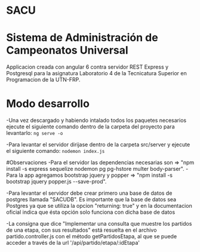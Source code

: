 # SACU
# Sistema de Administración de Campeonatos Universal

Applicacion creada con angular 6 contra servidor REST Express y Postgresql para la asignatura Laboratorio 4 de la Tecnicatura Superior en Programacion de la UTN-FRP.

# Modo desarrollo
-Una vez descargado y habiendo intalado todos los paquetes necesarios ejecute el siguiente comando dentro de la carpeta del proyecto para levantarlo:
`ng serve -o`

-Para levantar el servidor dirijase dentro de la carpeta src/server y ejecute el siguiente comando:
`nodemon index.js`

#Observaciones
-Para el servidor las dependencias necesarias son => "npm install -s express sequelize nodemon pg pg-hstore multer body-parser". 
-Para la app agregamos bootstrap jquery y popper => "npm install -s bootstrap jquery popper.js --save-prod".

-Para levantar el servidor debe crear primero una base de datos de postgres llamada "SACUDB". Es importante que la base de datos sea Postgres ya que se utiliza la opcion "returning: true" y en la documentacion oficial indica que ésta opción solo funciona con dicha base de datos

-La consigna que dice "Implementar una consulta que muestre los partidos de una etapa, con sus resultados" está resuelta en el archivo partido.controller.js con el método getPartidosEtapa, al que se puede acceder a través de la url '/api/partido/etapa/:idEtapa'